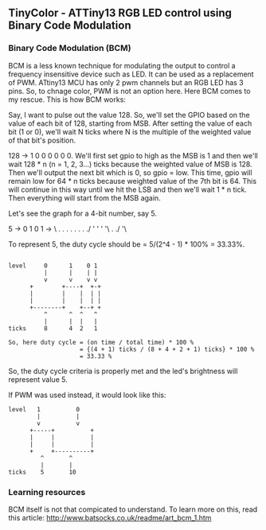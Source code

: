  ## TinyColor - ATTiny13 RGB LED control using Binary Code Modulation

### Binary Code Modulation (BCM)
BCM is a less known technique for modulating the output to control a frequency insensitive device such as LED. It can be used as a replacement of PWM. 
ATtiny13 MCU has only 2 pwm channels but an RGB LED has 3 pins. So, to chnage color, PWM is not an option here. Here BCM comes to my rescue. This is how BCM works:

Say, I want to pulse out the value 128. So, we'll set the GPIO based on the value of each bit of 128, starting from MSB. After setting the value of each bit (1 or 0), we'll wait N ticks where N is the multiple of the weighted value of that bit's position.

128 -> 1 0 0 0 0 0 0. We'll first set gpio to high as the MSB is 1 and then we'll wait 128 * n (n = 1, 2, 3...) ticks because the weighted value of MSB is 128. Then we'll output the next bit which is 0, so gpio = low. This time, gpio will remain low for 64 * n ticks because weighted value of the 7th bit is 64. This will continue in this way until we hit the LSB and then we'll wait 1 * n tick. Then everything will start from the MSB again.

Let's see the graph for a 4-bit number, say 5.

5  ->  0 1 0 1  ->  \\ . . . . . . . ./ ' ' ' '\\ . ./ '\

To represent 5, the duty cycle should be = 5/(2^4 - 1) * 100% = 33.33%.
```

level     0      1    0 1
          |      |    | |
          v      v    v v
      +        +----+  +-+
      |        |    |  | |
      |        |    |  | |
      +--------+    +--+ +
          ^      ^  ^   ^
          |      |  |   |
ticks     8      4  2   1

So, here duty cycle = (on time / total time) * 100 %
                    = {(4 + 1) ticks / (8 + 4 + 2 + 1) ticks} * 100 %
                    = 33.33 %
```
So, the duty cycle criteria is properly met and the led's brightness will represent value 5.

If PWM was used instead, it would look like this:

```
level   1          0
        |          |
        v          v
      +-----+          +
      |     |          |
      |     |          |
      +     +----------+
         ^       ^
         |       |
ticks    5       10
```

### Learning resources
BCM itself is not that compicated to understand. To learn more on this, read this article: http://www.batsocks.co.uk/readme/art_bcm_1.htm

